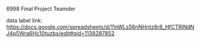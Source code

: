 6998 Final Project Teamder

data label link: https://docs.google.com/spreadsheets/d/11nWLs56nNHntz8r8_HfCTRlNdNJ4p5Wra6Hc10tuzbs/edit#gid=1138287852

